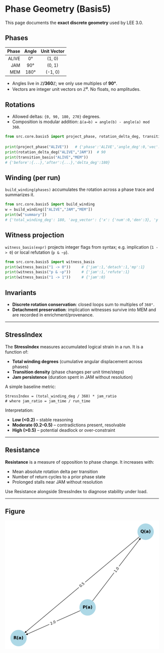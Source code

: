 # Phase Geometry (Basis5)

This page documents the **exact discrete geometry** used by LEE 3.0.

## Phases

| Phase | Angle | Unit Vector |
|------:|:-----:|:-----------:|
| ALIVE |  0°   |  (1, 0)     |
| JAM   |  90°  |  (0, 1)     |
| MEM   | 180°  | (-1, 0)     |

- Angles live in **ℤ/360ℤ**; we only use multiples of **90°**.
- Vectors are integer unit vectors on **ℤ²**. No floats, no amplitudes.

## Rotations

- Allowed deltas: `{0, 90, 180, 270}` degrees.  
- Composition is modular addition: `Δ(a→b) = angle(b) - angle(a) mod 360`.

```python
from src.core.basis5 import project_phase, rotation_delta_deg, transition_basis

print(project_phase("ALIVE"))   # {'phase':'ALIVE','angle_deg':0,'vec':{'x':1,'y':0}}
print(rotation_delta_deg("ALIVE","JAM"))  # 90
print(transition_basis("ALIVE","MEM"))
# {'before':{...},'after':{...},'delta_deg':180}
```

## Winding (per run)

`build_winding(phases)` accumulates the rotation across a phase trace and summarizes it.

```python
from src.core.basis5 import build_winding
w = build_winding(["ALIVE","JAM","MEM"])
print(w["summary"])
# {'total_winding_deg': 180, 'avg_vector': {'x': {'num':0,'den':3}, 'y': {'num':1,'den':3}}, 'unique_phases':['ALIVE','JAM','MEM']}
```

## Witness projection

`witness_basis(expr)` projects integer flags from syntax; e.g. implication (`1 -> 0`) or local refutation (`p & ~p`).

```python
from src.core.basis5 import witness_basis
print(witness_basis("1 -> 0"))     # {'jam':1,'detach':1,'mp':1}
print(witness_basis("p & ~p"))     # {'jam':1,'refute':1}
print(witness_basis("1 -> 1"))     # {'jam':0}
```

## Invariants

- **Discrete rotation conservation**: closed loops sum to multiples of `360°`.
- **Detachment preservation**: implication witnesses survive into MEM and are recorded in enrichment/provenance.

---

## StressIndex

The **StressIndex** measures accumulated logical strain in a run. It is a function of:
- **Total winding degrees** (cumulative angular displacement across phases)
- **Transition density** (phase changes per unit time/steps)
- **Jam persistence** (duration spent in JAM without resolution)

A simple baseline metric:

```
StressIndex = (total_winding_deg / 360) * jam_ratio
# where jam_ratio = jam_time / run_time
```

Interpretation:
- **Low (<0.2)** – stable reasoning
- **Moderate (0.2–0.5)** – contradictions present, resolvable
- **High (>0.5)** – potential deadlock or over-constraint

---

## Resistance

**Resistance** is a measure of opposition to phase change. It increases with:
- Mean absolute rotation delta per transition
- Number of return cycles to a prior phase state
- Prolonged stalls near JAM without resolution

Use Resistance alongside StressIndex to diagnose stability under load.

---

## Figure

![Phase Rotation Operators](figures/20250813-154511_resistance_graph_derived.png)
